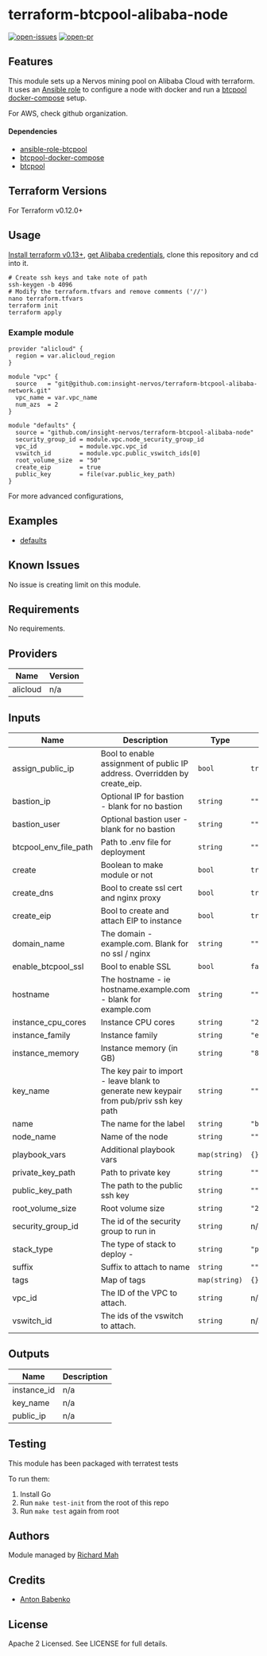 # terraform-btcpool-alibaba-node

[![open-issues](https://img.shields.io/github/issues-raw/insight-nervos/terraform-btcpool-alibaba-node?style=for-the-badge)](https://github.com/insight-nervos/terraform-btcpool-alibaba-node/issues)
[![open-pr](https://img.shields.io/github/issues-pr-raw/insight-nervos/terraform-btcpool-alibaba-node?style=for-the-badge)](https://github.com/insight-nervos/terraform-btcpool-alibaba-node/pulls)

## Features

This module sets up a Nervos mining pool on Alibaba Cloud with terraform. It uses an [Ansible role](https://github.com/insight-stratum/ansible-role-btcpool) 
to configure a node with docker and run a [btcpool docker-compose](https://github.com/insight-stratum/btcpool-docker-compose) 
setup. 

For AWS, check github organization. 

#### Dependencies 

- [ansible-role-btcpool](https://github.com/insight-stratum/ansible-role-btcpool)
- [btcpool-docker-compose](https://github.com/insight-stratum/btcpool-docker-compose)
- [btcpool](https://github.com/btccom/btcpool)

## Terraform Versions

For Terraform v0.12.0+

## Usage

[Install terraform v0.13+](https://learn.hashicorp.com/tutorials/terraform/install-cli), [get Alibaba credentials](https://partners-intl.aliyun.com/help/doc-detail/91289.htm), clone this repository and cd into it. 

```shell script
# Create ssh keys and take note of path 
ssh-keygen -b 4096 
# Modify the terraform.tfvars and remove comments ('//')
nano terraform.tfvars 
terraform init 
terraform apply 
```

### Example module 

```hcl
provider "alicloud" {
  region = var.alicloud_region
}

module "vpc" {
  source   = "git@github.com:insight-nervos/terraform-btcpool-alibaba-network.git"
  vpc_name = var.vpc_name
  num_azs  = 2
}

module "defaults" {
  source = "github.com/insight-nervos/terraform-btcpool-alibaba-node"
  security_group_id = module.vpc.node_security_group_id
  vpc_id            = module.vpc.vpc_id
  vswitch_id        = module.vpc.public_vswitch_ids[0]
  root_volume_size  = "50"
  create_eip        = true
  public_key        = file(var.public_key_path)
}
```

For more advanced configurations, 

## Examples

- [defaults](https://github.com/insight-nervos/terraform-btcpool-alibaba-node/tree/master/examples/defaults)

## Known  Issues
No issue is creating limit on this module.

<!-- BEGINNING OF PRE-COMMIT-TERRAFORM DOCS HOOK -->
## Requirements

No requirements.

## Providers

| Name | Version |
|------|---------|
| alicloud | n/a |

## Inputs

| Name | Description | Type | Default | Required |
|------|-------------|------|---------|:--------:|
| assign\_public\_ip | Bool to enable assignment of public IP address. Overridden by create\_eip. | `bool` | `true` | no |
| bastion\_ip | Optional IP for bastion - blank for no bastion | `string` | `""` | no |
| bastion\_user | Optional bastion user - blank for no bastion | `string` | `""` | no |
| btcpool\_env\_file\_path | Path to .env file for deployment | `string` | `""` | no |
| create | Boolean to make module or not | `bool` | `true` | no |
| create\_dns | Bool to create ssl cert and nginx proxy | `bool` | `true` | no |
| create\_eip | Bool to create and attach EIP to instance | `bool` | `true` | no |
| domain\_name | The domain - example.com. Blank for no ssl / nginx | `string` | `""` | no |
| enable\_btcpool\_ssl | Bool to enable SSL | `bool` | `false` | no |
| hostname | The hostname - ie hostname.example.com - blank for example.com | `string` | `""` | no |
| instance\_cpu\_cores | Instance CPU cores | `string` | `"2"` | no |
| instance\_family | Instance family | `string` | `"ecs.g6"` | no |
| instance\_memory | Instance memory (in GB) | `string` | `"8"` | no |
| key\_name | The key pair to import - leave blank to generate new keypair from pub/priv ssh key path | `string` | `""` | no |
| name | The name for the label | `string` | `"btcpool"` | no |
| node\_name | Name of the node | `string` | `""` | no |
| playbook\_vars | Additional playbook vars | `map(string)` | `{}` | no |
| private\_key\_path | Path to private key | `string` | `""` | no |
| public\_key\_path | The path to the public ssh key | `string` | `""` | no |
| root\_volume\_size | Root volume size | `string` | `"20"` | no |
| security\_group\_id | The id of the security group to run in | `string` | n/a | yes |
| stack\_type | The type of stack to deploy - | `string` | `"prometheus"` | no |
| suffix | Suffix to attach to name | `string` | `""` | no |
| tags | Map of tags | `map(string)` | `{}` | no |
| vpc\_id | The ID of the VPC to attach. | `string` | n/a | yes |
| vswitch\_id | The ids of the vswitch to attach. | `string` | n/a | yes |

## Outputs

| Name | Description |
|------|-------------|
| instance\_id | n/a |
| key\_name | n/a |
| public\_ip | n/a |

<!-- END OF PRE-COMMIT-TERRAFORM DOCS HOOK -->

## Testing
This module has been packaged with terratest tests

To run them:

1. Install Go
2. Run `make test-init` from the root of this repo
3. Run `make test` again from root

## Authors

Module managed by [Richard Mah](https://github.com/shinyfoil)

## Credits

- [Anton Babenko](https://github.com/antonbabenko)

## License

Apache 2 Licensed. See LICENSE for full details.